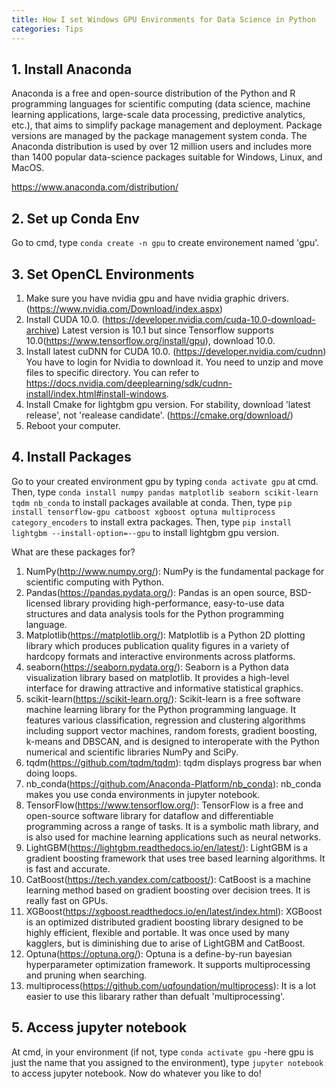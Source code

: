```yaml
---
title: How I set Windows GPU Environments for Data Science in Python
categories: Tips
---
```


## 1. Install Anaconda

Anaconda is a free and open-source distribution of the Python and R programming languages for scientific computing (data science, machine learning applications, large-scale data processing, predictive analytics, etc.), that aims to simplify package management and deployment. Package versions are managed by the package management system conda. The Anaconda distribution is used by over 12 million users and includes more than 1400 popular data-science packages suitable for Windows, Linux, and MacOS.

https://www.anaconda.com/distribution/

## 2. Set up Conda Env

Go to cmd, type `conda create -n gpu` to create environement named 'gpu'.

## 3. Set OpenCL Environments

1. Make sure you have nvidia gpu and have nvidia graphic drivers. (https://www.nvidia.com/Download/index.aspx)
2. Install CUDA 10.0. (https://developer.nvidia.com/cuda-10.0-download-archive) Latest version is 10.1 but since Tensorflow supports 10.0(https://www.tensorflow.org/install/gpu), download 10.0.
3. Install latest cuDNN for CUDA 10.0. (https://developer.nvidia.com/cudnn) You have to login for Nvidia to download it. You need to unzip and move files to specific directory. You can refer to https://docs.nvidia.com/deeplearning/sdk/cudnn-install/index.html#install-windows.
4. Install Cmake for lightgbm gpu version. For stability, download 'latest release', not 'realease candidate'. (https://cmake.org/download/)
5. Reboot your computer.

## 4. Install Packages

Go to your created environment gpu by typing `conda activate gpu` at cmd.
Then, type `conda install numpy pandas matplotlib seaborn scikit-learn tqdm nb_conda` to install packages available at conda.
Then, type `pip install tensorflow-gpu catboost xgboost optuna multiprocess category_encoders` to install extra packages.
Then, type `pip install lightgbm --install-option=--gpu` to install lightgbm gpu version.

What are these packages for?
1. NumPy(http://www.numpy.org/): NumPy is the fundamental package for scientific computing with Python.
2. Pandas(https://pandas.pydata.org/): Pandas is an open source, BSD-licensed library providing high-performance, easy-to-use data structures and data analysis tools for the Python programming language.
3. Matplotlib(https://matplotlib.org/): Matplotlib is a Python 2D plotting library which produces publication quality figures in a variety of hardcopy formats and interactive environments across platforms.
4. seaborn(https://seaborn.pydata.org/): Seaborn is a Python data visualization library based on matplotlib. It provides a high-level interface for drawing attractive and informative statistical graphics.
5. scikit-learn(https://scikit-learn.org/): Scikit-learn is a free software machine learning library for the Python programming language. It features various classification, regression and clustering algorithms including support vector machines, random forests, gradient boosting, k-means and DBSCAN, and is designed to interoperate with the Python numerical and scientific libraries NumPy and SciPy.
6. tqdm(https://github.com/tqdm/tqdm): tqdm displays progress bar when doing loops.
7. nb_conda(https://github.com/Anaconda-Platform/nb_conda): nb_conda makes you use conda environments in jupyter notebook.
8. TensorFlow(https://www.tensorflow.org/): TensorFlow is a free and open-source software library for dataflow and differentiable programming across a range of tasks. It is a symbolic math library, and is also used for machine learning applications such as neural networks.
9. LightGBM(https://lightgbm.readthedocs.io/en/latest/): LightGBM is a gradient boosting framework that uses tree based learning algorithms. It is fast and accurate.
10. CatBoost(https://tech.yandex.com/catboost/): CatBoost is a machine learning method based on gradient boosting over decision trees. It is really fast on GPUs.
11. XGBoost(https://xgboost.readthedocs.io/en/latest/index.html): XGBoost is an optimized distributed gradient boosting library designed to be highly efficient, flexible and portable. It was once used by many kagglers, but is diminishing due to arise of LightGBM and CatBoost.
12. Optuna(https://optuna.org/): Optuna is a define-by-run bayesian hyperparameter optimization framework. It supports multiprocessing and pruning when searching.
13. multiprocess(https://github.com/uqfoundation/multiprocess): It is a lot easier to use this libarary rather than defualt 'multiprocessing'.

## 5. Access jupyter notebook

At cmd, in your environment (if not, type `conda activate gpu` -here gpu is just the name that you assigned to the environment), type `jupyter notebook` to access jupyter notebook.
Now do whatever you like to do!
